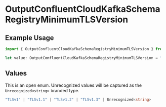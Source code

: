 # OutputConfluentCloudKafkaSchemaRegistryMinimumTLSVersion

## Example Usage

```typescript
import { OutputConfluentCloudKafkaSchemaRegistryMinimumTLSVersion } from "cribl-control-plane/models/operations";

let value: OutputConfluentCloudKafkaSchemaRegistryMinimumTLSVersion = "TLSv1.2";
```

## Values

This is an open enum. Unrecognized values will be captured as the `Unrecognized<string>` branded type.

```typescript
"TLSv1" | "TLSv1.1" | "TLSv1.2" | "TLSv1.3" | Unrecognized<string>
```